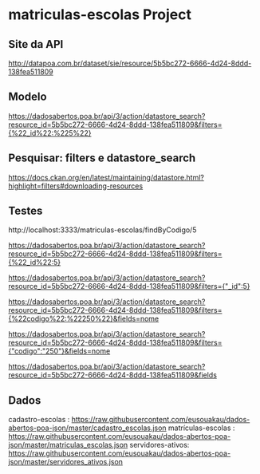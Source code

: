 # matriculas-escolas Project

## Site da API
http://datapoa.com.br/dataset/sie/resource/5b5bc272-6666-4d24-8ddd-138fea511809

## Modelo
https://dadosabertos.poa.br/api/3/action/datastore_search?resource_id=5b5bc272-6666-4d24-8ddd-138fea511809&filters={%22_id%22:%225%22}

## Pesquisar: filters e datastore_search
https://docs.ckan.org/en/latest/maintaining/datastore.html?highlight=filters#downloading-resources

## Testes
http://localhost:3333/matriculas-escolas/findByCodigo/5

https://dadosabertos.poa.br/api/3/action/datastore_search?resource_id=5b5bc272-6666-4d24-8ddd-138fea511809&filters={%22_id%22:5}

https://dadosabertos.poa.br/api/3/action/datastore_search?resource_id=5b5bc272-6666-4d24-8ddd-138fea511809&filters={"_id":5}

https://dadosabertos.poa.br/api/3/action/datastore_search?resource_id=5b5bc272-6666-4d24-8ddd-138fea511809&filters={%22codigo%22:%22250%22}&fields=nome

https://dadosabertos.poa.br/api/3/action/datastore_search?resource_id=5b5bc272-6666-4d24-8ddd-138fea511809&filters={"codigo":"250"}&fields=nome

https://dadosabertos.poa.br/api/3/action/datastore_search?resource_id=5b5bc272-6666-4d24-8ddd-138fea511809&fields

## Dados
cadastro-escolas : https://raw.githubusercontent.com/eusouakau/dados-abertos-poa-json/master/cadastro_escolas.json
matrículas-escolas : https://raw.githubusercontent.com/eusouakau/dados-abertos-poa-json/master/matriculas_escolas.json
servidores-ativos: https://raw.githubusercontent.com/eusouakau/dados-abertos-poa-json/master/servidores_ativos.json

